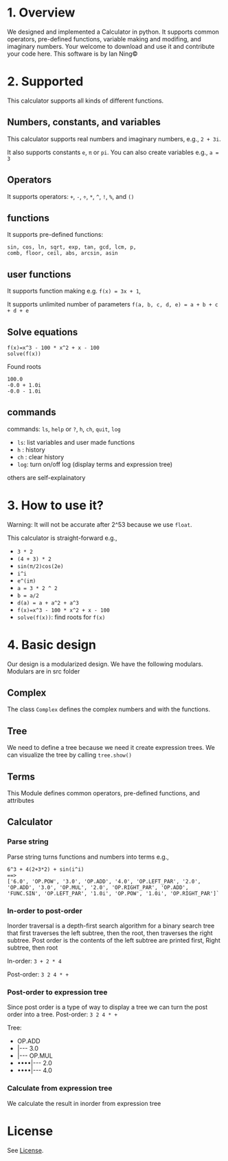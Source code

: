 # 1. Overview
We designed and implemented a Calculator in python. It supports common operators, pre-defined functions, variable making and modifing, and imaginary numbers. Your welcome to download and use it and contribute your code here. This software is by Ian Ning©

# 2. Supported 
This calculator supports all kinds of different functions.

## Numbers, constants, and variables
This calculator supports real numbers and imaginary numbers, e.g., `2 + 3i`. 

It also supports constants `e`, `π` or `pi`. You can also create variables e.g., `a = 3`

## Operators
It supports operators: `+`, `-`, `÷`, `*`, `^`, `!`, `%`, and `()`

## functions
It supports pre-defined functions: 

    sin, cos, ln, sqrt, exp, tan, gcd, lcm, p, 
    comb, floor, ceil, abs, arcsin, asin

## user functions
It supports function making e.g. `f(x) = 3x + 1`, 

It supports unlimited number of parameters
`f(a, b, c, d, e) = a + b + c + d + e`

## Solve equations
    f(x)=x^3 - 100 * x^2 + x - 100
    solve(f(x))

Found roots

    100.0
    -0.0 + 1.0i
    -0.0 - 1.0i

## commands
commands: `ls`, `help` or `?`, `h`, `ch`, `quit`, `log`

- `ls`: list variables and user made functions
- `h` : history
- `ch` : clear history
- `log`: turn on/off log (display terms and expression tree)

others are self-explainatory

# 3. How to use it?
Warning: It will not be accurate after 2^53 because we use `float`.

This calculator is straight-forward e.g.,
- `3 * 2`
- `(4 + 3) * 2`
- `sin(π/2)cos(2e)`
- `i^i`
- `e^(iπ)`
- `a = 3 * 2 ^ 2`
- `b = a/2`
- `d(a) = a + a^2 + a^3`
- `f(x)=x^3 - 100 * x^2 + x - 100`
- `solve(f(x))`: find roots for `f(x)`


# 4. Basic design
Our design is a modularized design. We have the following modulars. Modulars are in src folder

## Complex
The class `Complex` defines the complex numbers and with the functions.

## Tree
We need to define a tree because we need it create expression trees. We can visualize the tree by calling `tree.show()`

## Terms
This Module defines common operators, pre-defined functions, and attributes
## Calculator

### Parse string
Parse string turns functions and numbers into terms e.g.,

    6^3 + 4(2+3*2) + sin(i^i) 
    ==> 
    ['6.0', 'OP.POW', '3.0', 'OP.ADD', '4.0', 'OP.LEFT_PAR', '2.0', 'OP.ADD', '3.0', 'OP.MUL', '2.0', 'OP.RIGHT_PAR', 'OP.ADD', 'FUNC.SIN', 'OP.LEFT_PAR', '1.0i', 'OP.POW', '1.0i', 'OP.RIGHT_PAR']`

### In-order to post-order
Inorder traversal is a depth-first search algorithm for a binary search tree that first traverses the left subtree, then the root, then traverses the right subtree. Post order is the contents of the left subtree are printed first, Right subtree, then root

In-order: `3 + 2 * 4`

Post-order: `3 2 4 * + `

### Post-order to expression tree
Since post order is a type of way to display a tree we can turn the post order into a tree.
Post-order: `3 2 4 * +`

Tree: 
- OP.ADD
- |--- 3.0
- |--- OP.MUL
- ••••|--- 2.0
- ••••|--- 4.0

### Calculate from expression tree
We calculate the result in inorder from expression tree

# License
See [License](https://github.com/ianjunyining/pycal/blob/main/LICENSE).